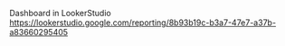 Dashboard in LookerStudio https://lookerstudio.google.com/reporting/8b93b19c-b3a7-47e7-a37b-a83660295405
